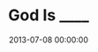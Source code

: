 ---
layout: series
series: "God Is ____"
permalink: "/god-is-____/"
title: God Is ____
date: 2013-07-08 00:00:00
endDate: 2013-08-18 00:00:00
description: "If you shoved everything there is to know about God into your brain, your head would seriously explode. He's wiser, stronger, bigger and infinitely more interesting than you. But what's really wild is thisGod wants you to know him. Join us as we scratch the surface of God's mind-blowing personality."
src: "http://s3.amazonaws.com/crossroads-media/images/legacy/content/127x127_GodIs.jpg"
---